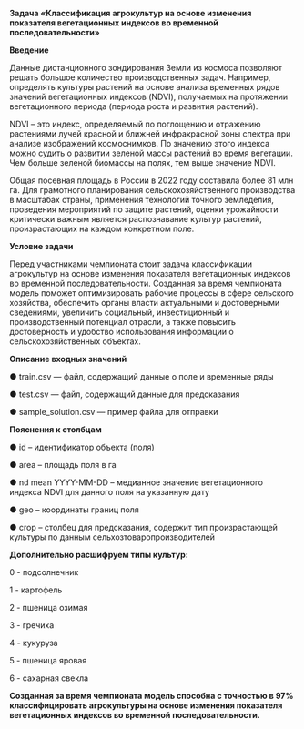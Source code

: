 **Задача «Классификация агрокультур на основе изменения
показателя вегетационных индексов во временной
последовательности»**

**Введение**

Данные дистанционного зондирования Земли из космоса позволяют
решать большое количество производственных задач. Например,
определять культуры растений на основе анализа временных рядов
значений вегетационных индексов (NDVI), получаемых на протяжении
вегетационного периода (периода роста и развития растений).

NDVI – это индекс, определяемый по поглощению и отражению
растениями лучей красной и ближней инфракрасной зоны спектра при
анализе изображений космоснимков. По значению этого индекса можно
судить о развитии зеленой массы растений во время вегетации. Чем больше
зеленой биомассы на полях, тем выше значение NDVI.

Общая посевная площадь в России в 2022 году составила более 81
млн га. Для грамотного планирования сельскохозяйственного производства
в масштабах страны, применения технологий точного земледелия,
проведения мероприятий по защите растений, оценки урожайности
критически важным является распознавание культур растений,
произрастающих на каждом конкретном поле.

**Условие задачи**

Перед участниками чемпионата стоит задача классификации
агрокультур на основе изменения показателя вегетационных индексов во
временной последовательности. Созданная за время чемпионата модель
поможет оптимизировать рабочие процессы в сфере сельского хозяйства,
обеспечить органы власти актуальными и достоверными сведениями,
увеличить социальный, инвестиционный и производственный потенциал
отрасли, а также повысить достоверность и удобство использования
информации о сельскохозяйственных объектах.

**Описание входных значений**

● train.csv — файл, содержащий данные о поле и временные ряды

● test.csv — файл, содержащий данные для предсказания

● sample_solution.csv — пример файла для отправки

**Пояснения к столбцам**

● id – идентификатор объекта (поля)

● area – площадь поля в га

● nd mean YYYY-MM-DD – медианное значение вегетационного индекса
NDVI для данного поля на указанную дату

● geo – координаты границ поля

● crop – столбец для предсказания, содержит тип произрастающей
культуры по данным сельхозтоваропроизводителей

**Дополнительно расшифруем типы культур:**

0 - подсолнечник

1 - картофель

2 - пшеница озимая

3 - гречиха

4 - кукуруза

5 - пшеница яровая

6 - сахарная свекла

**Созданная за время чемпионата модель способна с точностью в 97% классифицировать
агрокультуры на основе изменения показателя вегетационных индексов во
временной последовательности.**
